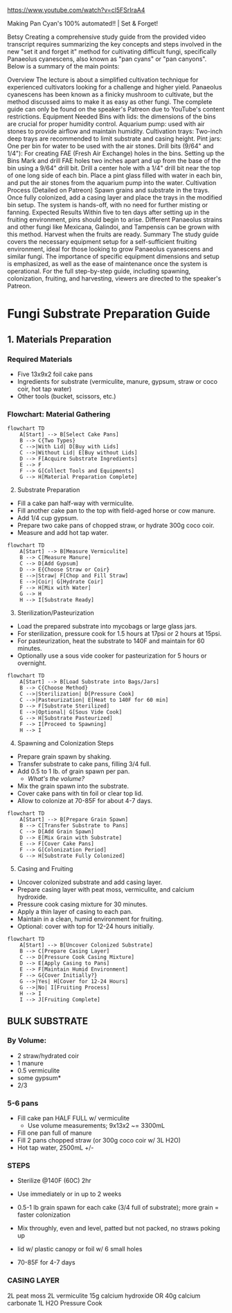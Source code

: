 https://www.youtube.com/watch?v=cl5FSrIraA4

Making Pan Cyan's 100% automated!! | Set & Forget!

Betsy
Creating a comprehensive study guide from the provided video transcript requires summarizing the key concepts and steps involved in the new "set it and forget it" method for cultivating difficult fungi, specifically Panaeolus cyanescens, also known as "pan cyans" or "pan canyons". Below is a summary of the main points:

Overview
The lecture is about a simplified cultivation technique for experienced cultivators looking for a challenge and higher yield.
Panaeolus cyanescens has been known as a finicky mushroom to cultivate, but the method discussed aims to make it as easy as other fungi.
The complete guide can only be found on the speaker's Patreon due to YouTube's content restrictions.
Equipment Needed
Bins with lids: the dimensions of the bins are crucial for proper humidity control.
Aquarium pump: used with air stones to provide airflow and maintain humidity.
Cultivation trays: Two-inch deep trays are recommended to limit substrate and casing height.
Pint jars: One per bin for water to be used with the air stones.
Drill bits (9/64" and 1/4"): For creating FAE (Fresh Air Exchange) holes in the bins.
Setting up the Bins
Mark and drill FAE holes two inches apart and up from the base of the bin using a 9/64" drill bit.
Drill a center hole with a 1/4" drill bit near the top of one long side of each bin.
Place a pint glass filled with water in each bin, and put the air stones from the aquarium pump into the water.
Cultivation Process (Detailed on Patreon)
Spawn grains and substrate in the trays.
Once fully colonized, add a casing layer and place the trays in the modified bin setup.
The system is hands-off, with no need for further misting or fanning.
Expected Results
Within five to ten days after setting up in the fruiting environment, pins should begin to arise.
Different Panaeolus strains and other fungi like Mexicana, Galindoi, and Tampensis can be grown with this method.
Harvest when the fruits are ready.
Summary
The study guide covers the necessary equipment setup for a self-sufficient fruiting environment, ideal for those looking to grow Panaeolus cyanescens and similar fungi. The importance of specific equipment dimensions and setup is emphasized, as well as the ease of maintenance once the system is operational. For the full step-by-step guide, including spawning, colonization, fruiting, and harvesting, viewers are directed to the speaker's Patreon.


# Fungi Substrate Preparation Guide

## 1. Materials Preparation

### Required Materials
- Five 13x9x2 foil cake pans
- Ingredients for substrate (vermiculite, manure, gypsum, straw or coco coir, hot tap water)
- Other tools (bucket, scissors, etc.)

### Flowchart: Material Gathering
```mermaid
flowchart TD
    A[Start] --> B[Select Cake Pans]
    B --> C{Two Types}
    C -->|With Lid| D[Buy with Lids]
    C -->|Without Lid| E[Buy without Lids]
    D --> F[Acquire Substrate Ingredients]
    E --> F
    F --> G[Collect Tools and Equipments]
    G --> H[Material Preparation Complete]
```

2. Substrate Preparation
- Fill a cake pan half-way with vermiculite.
- Fill another cake pan to the top with field-aged horse or cow manure.
- Add 1/4 cup gypsum.
- Prepare two cake pans of chopped straw, or hydrate 300g coco coir.
- Measure and add hot tap water.

```mermaid
flowchart TD
    A[Start] --> B[Measure Vermiculite]
    B --> C[Measure Manure]
    C --> D[Add Gypsum]
    D --> E{Choose Straw or Coir}
    E -->|Straw| F[Chop and Fill Straw]
    E -->|Coir| G[Hydrate Coir]
    F --> H[Mix with Water]
    G --> H
    H --> I[Substrate Ready]
```


3. Sterilization/Pasteurization
- Load the prepared substrate into mycobags or large glass jars.
- For sterilization, pressure cook for 1.5 hours at 17psi or 2 hours at 15psi.
- For pasteurization, heat the substrate to 140F and maintain for 60 minutes.
- Optionally use a sous vide cooker for pasteurization for 5 hours or overnight.

```mermaid
flowchart TD
    A[Start] --> B[Load Substrate into Bags/Jars]
    B --> C{Choose Method}
    C -->|Sterilization| D[Pressure Cook]
    C -->|Pasteurization| E[Heat to 140F for 60 min]
    D --> F[Substrate Sterilized]
    E -->|Optional| G[Sous Vide Cook]
    G --> H[Substrate Pasteurized]
    F --> I[Proceed to Spawning]
    H --> I
```

4. Spawning and Colonization
Steps
- Prepare grain spawn by shaking.
- Transfer substrate to cake pans, filling 3/4 full.
- Add 0.5 to 1 lb. of grain spawn per pan.
  - *What's the volume?*
- Mix the grain spawn into the substrate.
- Cover cake pans with tin foil or clear top lid.
- Allow to colonize at 70-85F for about 4-7 days.

```mermaid
flowchart TD
    A[Start] --> B[Prepare Grain Spawn]
    B --> C[Transfer Substrate to Pans]
    C --> D[Add Grain Spawn]
    D --> E[Mix Grain with Substrate]
    E --> F[Cover Cake Pans]
    F --> G[Colonization Period]
    G --> H[Substrate Fully Colonized]
```

5. Casing and Fruiting
- Uncover colonized substrate and add casing layer.
- Prepare casing layer with peat moss, vermiculite, and calcium hydroxide.
- Pressure cook casing mixture for 30 minutes.
- Apply a thin layer of casing to each pan.
- Maintain in a clean, humid environment for fruiting.
- Optional: cover with top for 12-24 hours initially.

```mermaid
flowchart TD
    A[Start] --> B[Uncover Colonized Substrate]
    B --> C[Prepare Casing Layer]
    C --> D[Pressure Cook Casing Mixture]
    D --> E[Apply Casing to Pans]
    E --> F[Maintain Humid Environment]
    F --> G{Cover Initially?}
    G -->|Yes| H[Cover for 12-24 Hours]
    G -->|No| I[Fruiting Process]
    H --> I
    I --> J[Fruiting Complete]
```





## BULK SUBSTRATE 
### By Volume: 
- 2 straw/hydrated coir
- 1 manure
- 0.5 vermiculite
- some gypsum*
- 2/3

### 5-6 pans

- Fill cake pan HALF FULL w/ vermiculite
  - Use volume measurements; 9x13x2 ~= 3300mL
- Fill one pan full of manure
- Fill 2 pans chopped straw (or 300g coco coir w/ 3L H2O)
- Hot tap water, 2500mL +/-

### STEPS

* Sterilize @140F (60C) 2hr
* Use immediately or in up to 2 weeks

* 0.5-1 lb grain spawn for each cake (3/4 full of substrate); more grain = faster colonization
* Mix throughly, even and level, patted but not packed, no straws poking up

* lid w/ plastic canopy or foil w/ 6 small holes
* 70-85F for 4-7 days

### CASING LAYER
2L peat moss
2L vermiculite
15g calcium hydroxide OR 40g calcium carbonate
1L H2O
Pressure Cook 